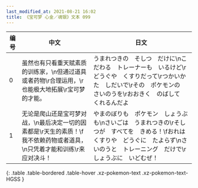 ```yaml
---
last_modified_at: 2021-08-21 16:02
title: 《宝可梦 心金／魂银》文本 099
---
```

| 编号 | 中文 | 日文 |
| ---- | ---- | ---- |
| 0 | 虽然也有只看重天赋素质的训练家，\n但通过道具或者药物\r合理运用，\r也能极大地拓展\r宝可梦的才能。 | うまれつきの　そしつ　だけに\nこだわる　トレーナーも　いるけど\rどうぐや　くすりだって\rつかいかた　しだいで\rその　ポケモンの　さいのうを\rおおきく　のばして　くれるんだよ |
| 1 | 无论是爬山还是宝可梦对战，\n最后决定一切的因素都是\r天生的素质！\f我不依赖药物或者道具，\n只凭着才能和训练\r来应对决斗！ | やまのぼりも　ポケモン　しょうぶも\nさいごは　うまれつきの\rそしつが　すべてを　きめる！\fおれは　くすりや　どうぐに　たよらず\nさいのうと　トレーニング　だけで\rしょうぶに　いどむぜ！ |
{: .table .table-bordered .table-hover .xz-pokemon-text .xz-pokemon-text-HGSS }